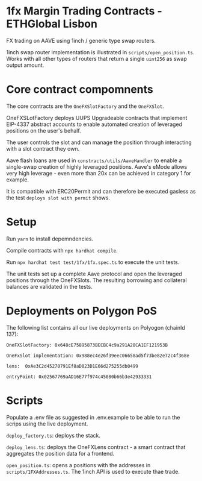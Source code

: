 # 1fx Margin Trading Contracts - ETHGlobal Lisbon

FX trading on AAVE using 1inch / generic type swap routers.

1inch swap router implementation is illustrated in `scripts/open_position.ts`. Works with all other types of routers that return a single `uint256` as swap output amount. 

# Core contract compomnents

The core contracts are the `OneFXSlotFactory` and the `OneFXSlot`.

OneFXSLotFactory deploys UUPS Upgradeable contracts that implement EIP-4337 abstract accounts to enable automated creation of leveraged positions on the user's behalf.

The user controls the slot and can manage the position through interacting with a slot contract they own.

Aave flash loans are used in `constracts/utils/AaveHandler` to enable a single-swap creation of highly leveraged positions. Aave's eMode allows very high leverage - even more than 20x can be achieved in category 1 for example.

It is compatible with ERC20Permit and can therefore be executed gasless as the test `deploys slot with permit` shows.

# Setup

Run `yarn` to install depemndencies.

Compile contracts with `npx hardhat compile`.

Run `npx hardhat test test/1fx/1fx.spec.ts` to execute the unit tests.

The unit tests set up a complete Aave protocol and open the leveraged positions through the OneFXSlots. The resulting borrowing and collateral balances are validated in the tests.

# Deployments on Polygon PoS

The following list contains all our live deployments on Polyogon (chainId 137):

`OneFXSlotFactory: 0x648cE75895873BECBC4c9a291A28CA1EF121953B`

`OneFxSlot implementation: 0x988ec4e26f39eec06658ad5f73be82e72c4f368e`

`lens:  0xAe3C2d45270791Ef8aD023D1E66d275255db0499`

`entryPoint: 0x02567769aAD16E77f974c45080b66b3e42933331`


# Scripts

Populate a .env file as suggested in .env.example to be able to run the scrips using the live deployment.

`deploy_factory.ts`: deploys the stack.

`deploy_lens.ts`: deploys the OneFXLens contract - a smart contract that aggregates the position data for a frontend.

`open_position.ts`: opens a positions with the addresses in `scripts/1FXAddresses.ts`. The 1inch API is used to execute thae trade.